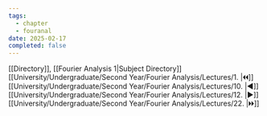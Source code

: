 ```yaml
---
tags:
  - chapter
  - fouranal
date: 2025-02-17
completed: false
---
```

[[Directory]], [[Fourier Analysis 1|Subject Directory]]
[[University/Undergraduate/Second Year/Fourier Analysis/Lectures/1. |🞀🞀]] [[University/Undergraduate/Second Year/Fourier Analysis/Lectures/10. |◀]] [[University/Undergraduate/Second Year/Fourier Analysis/Lectures/12. |▶]] [[University/Undergraduate/Second Year/Fourier Analysis/Lectures/22. |🞂🞂]]
# 
## 
### 
